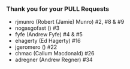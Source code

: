 ### Thank you for your PULL Requests ###

* rjmunro (Robert (Jamie) Munro) #2, #8 & #9
* nogasgofast () #3
* fyfe (Andrew Fyfe) #4 & #5
* ehagerty (Ed Hagerty) #16
* jgeromero () #22
* chmac (Callum Macdonald) #26
* adregner (Andrew Regner) #34
